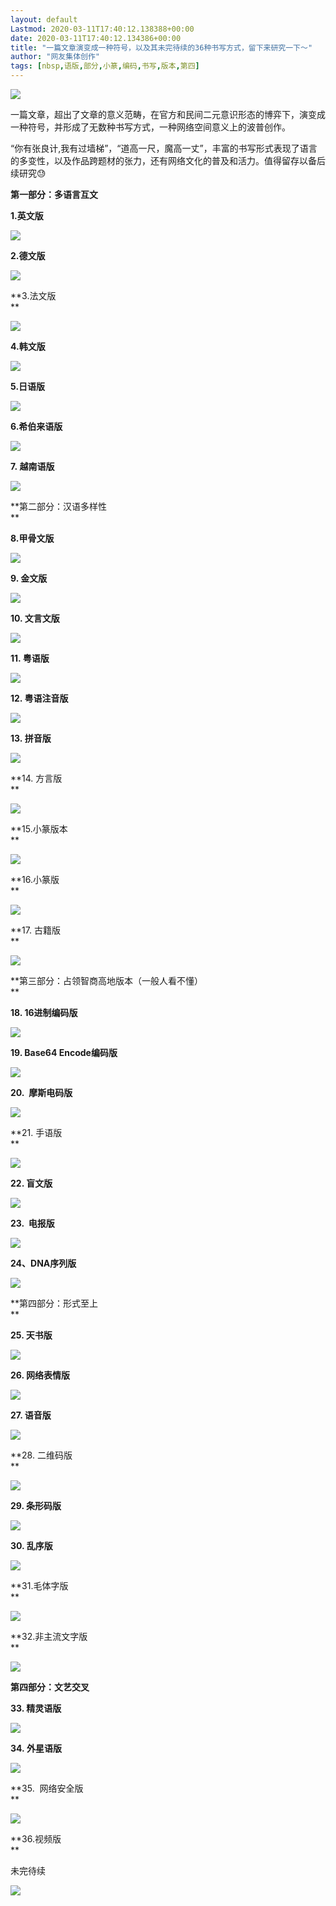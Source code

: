 ```yaml
---
layout: default
Lastmod: 2020-03-11T17:40:12.138388+00:00
date: 2020-03-11T17:40:12.134386+00:00
title: "一篇文章演变成一种符号，以及其未完待续的36种书写方式，留下来研究一下～"
author: "网友集体创作"
tags: [nbsp,语版,部分,小篆,编码,书写,版本,第四]
---
```


![](https://images.weserv.nl/?url=https%3A//mmbiz.qpic.cn/mmbiz_jpg/zJIL9v1Ym1WSAhQXqYFR7ZzHHSnqjyLiccUWP4C6M1wWUTWnUticGcUtahs1toy7AXUzgVMRJSn5Wd3jI2QUmQiaA/640%3Fwx_fmt%3Djpeg)

一篇文章，超出了文章的意义范畴，在官方和民间二元意识形态的博弈下，演变成一种符号，并形成了无数种书写方式，一种网络空间意义上的波普创作。  

“你有张良计,我有过墙梯”，“道高一尺，魔高一丈”，丰富的书写形式表现了语言的多变性，以及作品跨题材的张力，还有网络文化的普及和活力。值得留存以备后续研究😓

**第一部分：多语言互文**

**1.英文版**

**![](https://images.weserv.nl/?url=https%3A//mmbiz.qpic.cn/mmbiz_jpg/zJIL9v1Ym1WSAhQXqYFR7ZzHHSnqjyLicWkMlUS49t5WcnWibicqX2GQIAUSmm885j3V6HXiaRvwE3gP6lv7a1n8VQ/640%3Fwx_fmt%3Djpeg)**

**2.德文版**

**![](https://images.weserv.nl/?url=https%3A//mmbiz.qpic.cn/mmbiz_jpg/zJIL9v1Ym1WSAhQXqYFR7ZzHHSnqjyLic2ibNwgicleSUW6dic5nKscIQseiaQQ4I9ISgYsEv2iaYlYrmMvSOmrIcWWg/640%3Fwx_fmt%3Djpeg)**

**3.法文版  
**

**![](https://images.weserv.nl/?url=https%3A//mmbiz.qpic.cn/mmbiz_jpg/zJIL9v1Ym1WSAhQXqYFR7ZzHHSnqjyLicZXy8xKQZ3ReRq4KTbIY8kpDAnBzialxIhmaibdPnFoQrwNQ5W0mnHTaw/640%3Fwx_fmt%3Djpeg)**

**4.韩文版**

**![](https://images.weserv.nl/?url=https%3A//mmbiz.qpic.cn/mmbiz_png/zJIL9v1Ym1WSAhQXqYFR7ZzHHSnqjyLicictcFiaickgSoHYLn8kSCQP1ics9Vnuh23VwvSxHzWnJObVBcjcK9tIBww/640%3Fwx_fmt%3Dpng)**

**5.日语版**

**![](https://images.weserv.nl/?url=https%3A//mmbiz.qpic.cn/mmbiz_jpg/zJIL9v1Ym1WSAhQXqYFR7ZzHHSnqjyLicpK10Uiciaub4d8liaE0Gsyu2JkTs0gluYjmnUzFxOFuSvicWKjyVwL8YWA/640%3Fwx_fmt%3Djpeg)**

**6.希伯来语版**

**![](https://images.weserv.nl/?url=https%3A//mmbiz.qpic.cn/mmbiz_jpg/zJIL9v1Ym1WSAhQXqYFR7ZzHHSnqjyLic3NyqKlhRDOBJXP83icTlVuVOl1c4LrFRKsEYZoEdqa9tY955cVhQ5zw/640%3Fwx_fmt%3Djpeg)**

**7. 越南语版**

**![](https://images.weserv.nl/?url=https%3A//mmbiz.qpic.cn/mmbiz_jpg/zJIL9v1Ym1WSAhQXqYFR7ZzHHSnqjyLicJNiax5fudVhW6S64TQVgjP7v5ia4s4ia4w9vExmxAiaOzk2WTIEbaiaeicjw/640%3Fwx_fmt%3Djpeg)**

**第二部分：汉语多样性  
**

**8.甲骨文版**

**![](https://images.weserv.nl/?url=https%3A//mmbiz.qpic.cn/mmbiz_png/zJIL9v1Ym1WSAhQXqYFR7ZzHHSnqjyLiciadOD8bY3lywpfkiaEneODpJvaL2kcxgxdOic68nibq9SAuk73PFhQbFlA/640%3Fwx_fmt%3Dpng)**

**9\. 金文版**

**![](https://images.weserv.nl/?url=https%3A//mmbiz.qpic.cn/mmbiz_jpg/zJIL9v1Ym1WSAhQXqYFR7ZzHHSnqjyLicY4EvzFasKhSz72KicfMzM0QE7CGYHyMT0yGPMFz4dRO0I5eG5tOePMA/640%3Fwx_fmt%3Djpeg)**

**10\. 文言文版**

**![](https://images.weserv.nl/?url=https%3A//mmbiz.qpic.cn/mmbiz_jpg/zJIL9v1Ym1WSAhQXqYFR7ZzHHSnqjyLictZSSXRtGhnsErgJeCy0CAOia8m8FWyRuaib3rD6C1Il3H7ebhdpkicXHQ/640%3Fwx_fmt%3Djpeg)**

**11\. 粤语版**

**![](https://images.weserv.nl/?url=https%3A//mmbiz.qpic.cn/mmbiz_jpg/zJIL9v1Ym1WSAhQXqYFR7ZzHHSnqjyLic4sD5op7E2bh4jTLg99KvtiadgLheAlgBxGG68L65WospA8ibHzvmFrFA/640%3Fwx_fmt%3Djpeg)**

**12\. 粤语注音版**

**![](https://images.weserv.nl/?url=https%3A//mmbiz.qpic.cn/mmbiz_jpg/zJIL9v1Ym1WSAhQXqYFR7ZzHHSnqjyLicfMOgI3CQfdmj0cxZ4pQuP8wTLicElQfcZfib9y5FiakyY4FVicMiclcbp3g/640%3Fwx_fmt%3Djpeg)**

**13. 拼音版**

**![](https://images.weserv.nl/?url=https%3A//mmbiz.qpic.cn/mmbiz_jpg/zJIL9v1Ym1WSAhQXqYFR7ZzHHSnqjyLicIPAhvrXuSLpJKV77rwv6jGuwrPww0ia1LY174I9uYLXMdxrDcFHeJMg/640%3Fwx_fmt%3Djpeg)**

**14\. 方言版  
**

**![](https://images.weserv.nl/?url=https%3A//mmbiz.qpic.cn/mmbiz_jpg/zJIL9v1Ym1WSAhQXqYFR7ZzHHSnqjyLic9FNJfib3dJAzic8nicZ2jbfeE2Kpx2rr33MIL9PLC8F39SIBb3YPOmSJw/640%3Fwx_fmt%3Djpeg)**

**15.小篆版本  
**

**![](https://images.weserv.nl/?url=https%3A//mmbiz.qpic.cn/mmbiz_jpg/zJIL9v1Ym1WSAhQXqYFR7ZzHHSnqjyLic0ibZUfID6VjicTSbPjmTWBNBPCAiaLXeTkgyiadygY0nsmMtFQvrZ7jLCA/640%3Fwx_fmt%3Djpeg)**

**16.小篆版  
**

**![](https://images.weserv.nl/?url=https%3A//mmbiz.qpic.cn/mmbiz_jpg/zJIL9v1Ym1WSAhQXqYFR7ZzHHSnqjyLic0ibZUfID6VjicTSbPjmTWBNBPCAiaLXeTkgyiadygY0nsmMtFQvrZ7jLCA/640%3Fwx_fmt%3Djpeg)**

**17\. 古籍版  
**

**![](https://images.weserv.nl/?url=https%3A//mmbiz.qpic.cn/mmbiz_jpg/zJIL9v1Ym1WSAhQXqYFR7ZzHHSnqjyLice5n8p8gzu5lgiaeQUfaYx9QGdWBkhKbRFrqMEYSjd4ZAXuvB0BiaA53w/640%3Fwx_fmt%3Djpeg)**

**第三部分：占领智商高地版本（一般人看不懂）  
**

**18\. 16进制编码版**

**![](https://images.weserv.nl/?url=https%3A//mmbiz.qpic.cn/mmbiz_jpg/zJIL9v1Ym1WSAhQXqYFR7ZzHHSnqjyLicNSLib1nPy9xSKKdJbTcSojgUqeWkCIdldmBpKtgEICwqaWeuiaT48blQ/640%3Fwx_fmt%3Djpeg)**

**19\. Base64 Encode编码版**

**![](https://images.weserv.nl/?url=https%3A//mmbiz.qpic.cn/mmbiz_jpg/zJIL9v1Ym1WSAhQXqYFR7ZzHHSnqjyLicSE80LXltfb00d9kVEhibMicWYATwK9Ay0CUNiahEHObMeQrla8osXVuMA/640%3Fwx_fmt%3Djpeg)**

**20.  摩斯电码版**

**![](https://images.weserv.nl/?url=https%3A//mmbiz.qpic.cn/mmbiz_jpg/zJIL9v1Ym1WSAhQXqYFR7ZzHHSnqjyLic7PR5tZxtCTj6wsw7v030ia8CNBQezAdAlU5bVJfUTEG7LpOB3FicG1zg/640%3Fwx_fmt%3Djpeg)**

**21\. 手语版  
**

**![](https://images.weserv.nl/?url=https%3A//mmbiz.qpic.cn/mmbiz_jpg/zJIL9v1Ym1WSAhQXqYFR7ZzHHSnqjyLicKL7NAWX3qeDQjgiaZDB4W2qdOaibgFiaI3FibKZfYbzSSHtOJsibjQZba5A/640%3Fwx_fmt%3Djpeg)**

**22\. 盲文版**

**![](https://images.weserv.nl/?url=https%3A//mmbiz.qpic.cn/mmbiz_jpg/zJIL9v1Ym1WSAhQXqYFR7ZzHHSnqjyLicIhHYYWOhDIiaQricknWuB8SJr9aByjdsqaMhiboHDEUzvp3ALr8aZMxgw/640%3Fwx_fmt%3Djpeg)**

**23.  电报版**

**![](https://images.weserv.nl/?url=https%3A//mmbiz.qpic.cn/mmbiz_jpg/zJIL9v1Ym1WSAhQXqYFR7ZzHHSnqjyLicDc2CicV8iaH9cgvAvvmZISVfXsb1TVvGLGicNAIHTL7UU9HyIN5ULmXtw/640%3Fwx_fmt%3Djpeg)**

**24、DNA序列版**

**![](https://images.weserv.nl/?url=https%3A//mmbiz.qpic.cn/mmbiz_jpg/zJIL9v1Ym1WSAhQXqYFR7ZzHHSnqjyLicIia7BjsrGbBibQ0Kp6khI887uqk7IV8rkYYpfEfP6UX95uicJibYKicEt1A/640%3Fwx_fmt%3Djpeg)**

**第四部分：形式至上  
**

**25\. 天书版**

**![](https://images.weserv.nl/?url=https%3A//mmbiz.qpic.cn/mmbiz_jpg/zJIL9v1Ym1WSAhQXqYFR7ZzHHSnqjyLickuv4MzByEPlHLGtxiaCdgmibAia7ia4U9gY8TsNrGiaUomDu34u8zBAw0Xg/640%3Fwx_fmt%3Djpeg)**

**26\. 网络表情版**

**![](https://images.weserv.nl/?url=https%3A//mmbiz.qpic.cn/mmbiz_png/zJIL9v1Ym1WSAhQXqYFR7ZzHHSnqjyLico2CHYJlxPd76X9qggpy6s03lic5NHSYkJBJodEgY4ZtsvdxBTdqep7w/640%3Fwx_fmt%3Dpng)**

**27\. 语音版**

**![](https://images.weserv.nl/?url=https%3A//mmbiz.qpic.cn/mmbiz_jpg/zJIL9v1Ym1WSAhQXqYFR7ZzHHSnqjyLictSU9DQ2RDDdnGO8slsqjHPuy3SoZPezgicxs34WqCdPibicxung4mGrqQ/640%3Fwx_fmt%3Djpeg)**

**28\. 二维码版  
**

**![](https://images.weserv.nl/?url=https%3A//mmbiz.qpic.cn/mmbiz_jpg/zJIL9v1Ym1WSAhQXqYFR7ZzHHSnqjyLic0icqZGDjZ3y9LHsDfbaSPl5s2ENkLwsTwSwX5JlO0mms9BibnRyBox8g/640%3Fwx_fmt%3Djpeg)**

**29\. 条形码版**

**![](https://images.weserv.nl/?url=https%3A//mmbiz.qpic.cn/mmbiz_jpg/zJIL9v1Ym1WSAhQXqYFR7ZzHHSnqjyLicG2n4kpJ3Zsy0Jy9USpJWmoibsxK0xEbSTiaJey5F8AtnT6Y5WwnNbWIQ/640%3Fwx_fmt%3Djpeg)**

**30\. 乱序版**

**![](https://images.weserv.nl/?url=https%3A//mmbiz.qpic.cn/mmbiz_jpg/zJIL9v1Ym1WSAhQXqYFR7ZzHHSnqjyLicvVpr0msV9jadMgNOwxqn8XbRETrb8LbqGPRB4F7LOQoaDkWa3zIE5g/640%3Fwx_fmt%3Djpeg)**

**31.毛体字版  
**

**![](https://images.weserv.nl/?url=https%3A//mmbiz.qpic.cn/mmbiz_jpg/zJIL9v1Ym1WSAhQXqYFR7ZzHHSnqjyLicsm4BrImENypNKDAHy6xYuOCD5SQNetf6Zrq9Nt89VFzB6y0Bs36ia0w/640%3Fwx_fmt%3Djpeg)**

**32.非主流文字版  
**

**![](https://images.weserv.nl/?url=https%3A//mmbiz.qpic.cn/mmbiz_jpg/zJIL9v1Ym1WSAhQXqYFR7ZzHHSnqjyLicyuIiaFGQmGgMp0OrT90XNfTib1iayKjCSK9wzYXeicj57eITuRqjYibcLfg/640%3Fwx_fmt%3Djpeg)**

**第四部分：文艺交叉**

**33\. 精灵语版**

**![](https://images.weserv.nl/?url=https%3A//mmbiz.qpic.cn/mmbiz_png/zJIL9v1Ym1WSAhQXqYFR7ZzHHSnqjyLicUEbfBQ2PVQuY8D77DKW77GAq1caAguEXbib58mfbIkAnkFfjib5TpHbg/640%3Fwx_fmt%3Dpng)**

**34. 外星语版**

**![](https://images.weserv.nl/?url=https%3A//mmbiz.qpic.cn/mmbiz_jpg/zJIL9v1Ym1WSAhQXqYFR7ZzHHSnqjyLicGHb5mXqMg8C96h1AkgPWXiaZOdlqDo7nibacOZibic8z5KOBHjacKlRQSQ/640%3Fwx_fmt%3Djpeg)**

**35.  网络安全版  
**

**![](https://images.weserv.nl/?url=https%3A//mmbiz.qpic.cn/mmbiz_jpg/zJIL9v1Ym1WSAhQXqYFR7ZzHHSnqjyLichhDZE5YmNAZ4a3BSp3KzFwdic4m8rht71Gibzu6YRlg0TLgibwziasicNeg/640%3Fwx_fmt%3Djpeg)**

**36.视频版  
**

未完待续  

![](https://images.weserv.nl/?url=https%3A//mmbiz.qpic.cn/mmbiz_jpg/zJIL9v1Ym1WSAhQXqYFR7ZzHHSnqjyLicJWoLoFDQqZcVFFAQg6tpEBzxjdLWmrmQwW4wAaOotiah1Iia64trIBLg/640%3Fwx_fmt%3Djpeg)


